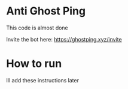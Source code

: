 # Anti Ghost Ping
This code is almost done

Invite the bot here: https://ghostping.xyz/invite

# How to run
Ill add these instructions later